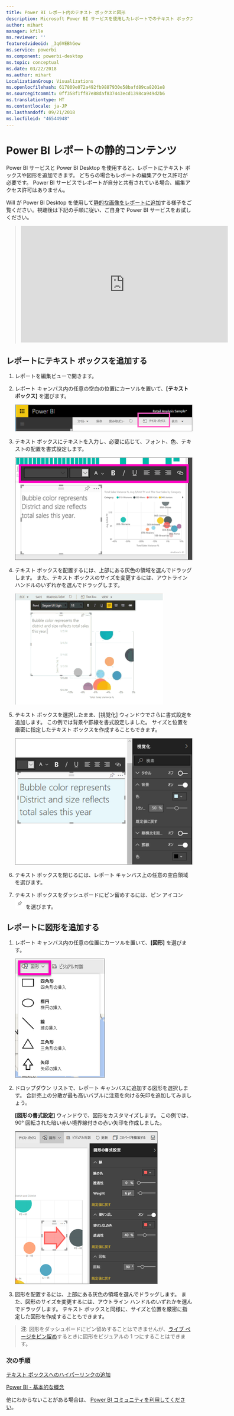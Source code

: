 ```yaml
---
title: Power BI レポート内のテキスト ボックスと図形
description: Microsoft Power BI サービスを使用したレポートでのテキスト ボックスと図形の追加と作成に関するドキュメント
author: mihart
manager: kfile
ms.reviewer: ''
featuredvideoid: _3q6VEBhGew
ms.service: powerbi
ms.component: powerbi-desktop
ms.topic: conceptual
ms.date: 03/22/2018
ms.author: mihart
LocalizationGroup: Visualizations
ms.openlocfilehash: 617809e072a492fb9887930e58bafd89ca8201e8
ms.sourcegitcommit: 0ff358f1ff87e88daf837443ecd1398ca949d2b6
ms.translationtype: HT
ms.contentlocale: ja-JP
ms.lasthandoff: 09/21/2018
ms.locfileid: "46544948"
---
```

# <a name="static-content-in-power-bi-reports"></a>Power BI レポートの静的コンテンツ
Power BI サービスと Power BI Desktop を使用すると、レポートにテキスト ボックスや図形を追加できます。 どちらの場合もレポートの編集アクセス許可が必要です。 Power BI サービスでレポートが自分と共有されている場合、編集アクセス許可はありません。 

Will が Power BI Desktop を使用して[静的な画像をレポートに追加](guided-learning/visualizations.yml?tutorial-step=11)する様子をご覧ください。視聴後は下記の手順に従い、ご自身で Power BI サービスをお試しください。
> 
> <iframe width="560" height="315" src="https://www.youtube.com/embed/_3q6VEBhGew" frameborder="0" allowfullscreen></iframe>
> 

## <a name="add-a-text-box-to-a-report"></a>レポートにテキスト ボックスを追加する
1. レポートを編集ビューで開きます。

2. レポート キャンバス内の任意の空白の位置にカーソルを置いて、**[テキスト ボックス]** を選びます。
   
   ![](media/power-bi-reports-add-text-and-shapes/pbi_textbox.png)
2. テキスト ボックスにテキストを入力し、必要に応じて、フォント、色、テキストの配置を書式設定します。 
   
   ![](media/power-bi-reports-add-text-and-shapes/pbi_textbox2new.png)
3. テキスト ボックスを配置するには、上部にある灰色の領域を選んでドラッグします。 また、テキスト ボックスのサイズを変更するには、アウトライン ハンドルのいずれかを選んでドラッグします。 
   
   ![](media/power-bi-reports-add-text-and-shapes/textboxsmaller.gif)

4. テキスト ボックスを選択したまま、[視覚化] ウィンドウでさらに書式設定を追加します。 この例では背景や罫線を書式設定しました。 サイズと位置を厳密に指定したテキスト ボックスを作成することもできます。  

   ![](media/power-bi-reports-add-text-and-shapes/power-bi-borders.png)

5. テキスト ボックスを閉じるには、レポート キャンバス上の任意の空白領域を選びます。 

5. テキスト ボックスをダッシュボードにピン留めするには、ピン アイコン ![](media/power-bi-reports-add-text-and-shapes/pbi_pintile.png) を選びます。 

## <a name="add-a-shape-to-a-report"></a>レポートに図形を追加する
1. レポート キャンバス内の任意の位置にカーソルを置いて、**[図形]** を選びます。
   
   ![](media/power-bi-reports-add-text-and-shapes/power-bi-shapes.png)
2. ドロップダウン リストで、レポート キャンバスに追加する図形を選択します。 合計売上の分散が最も高いバブルに注意を向ける矢印を追加してみましょう。 
   
   **[図形の書式設定]** ウィンドウで、図形をカスタマイズします。 この例では、90° 回転された暗い赤い境界線付きの赤い矢印を作成しました。
   
   ![](media/power-bi-reports-add-text-and-shapes/power-bi-arrrow.png)
3. 図形を配置するには、上部にある灰色の領域を選んでドラッグします。 また、図形のサイズを変更するには、アウトライン ハンドルのいずれかを選んでドラッグします。 テキスト ボックスと同様に、サイズと位置を厳密に指定した図形を作成することもできます。

> **注**: 図形をダッシュボードにピン留めすることはできませんが、[ライブ ページをピン留め](service-dashboard-pin-live-tile-from-report.md)するときに図形をビジュアルの 1 つにすることはできます。 
> 
> 

### <a name="next-steps"></a>次の手順
[テキスト ボックスへのハイパーリンクの追加](service-add-hyperlink-to-text-box.md)

[Power BI - 基本的な概念](consumer/end-user-basic-concepts.md)

他にわからないことがある場合は、 [Power BI コミュニティを利用してください](http://community.powerbi.com/)。
